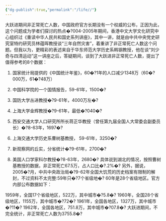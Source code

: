 ```yaml
---
{"dg-publish":true,"permalink":"/life//"}
---
```


大跃进期间非正常死亡人数，中国政府官方长期没有一个权威的公布，正因为此，这个问题成为学者们探讨的热点�?004-2005年期间，香港中文大学文化研究中心组织过《重读中华人民共和国史系列讲座》，其中一讲，就是由中共中央党史研究室特约研究员林蕴晖教授谈“三年自然灾害”，着重讲了非正常死亡人数这个问题。但我以为，更精彩的表述来自于华东师范大学历史系韩钢教授，他在谈“刘少奇与四清运动”这一讲座之后，答疑期间，谈到了大跃进非正常死亡人数，提出了值得参考的8个数据：

1. 国家统计局提供的《中国统计年鉴》，60�?1年的人口减少1348万（60�?000万，61�?48万）

2. 中国科学院的一个国情报告，59-61年，1500�?
3. 国防大学丛进教授�?9-61年，4000万左�?
4. 上海大学金辉教授�?9-61年，最低�?040�?
5. 西安交通大学人口研究所所长蒋正华教授（曾任第九届全国人大常委会副委员长）�?8-63年，1697�?
6. 上海交通大学历史系曹树基教授， 59-61年，3250�?
7. 新观察网的丘实，分省统计�?9-61年，2700�?
8. 美国人口学家科尔教授�?8-63年，2680�?
具体说到湖北的情况，按照曹树基教授的数据，非正常死亡67.5万，占人口比�?.2%�?
另外，据说，2005�?月，中共中央政治局�?9-62年全国大饥荒的历史档案有限制的解封，不过资料不太完整:59年只�?7个省级地�? 60年是28个省级地区。官方内部公布数据如下：

1959年，全国17个省级地区，522万，其中城市�?5.8�?
1960年，全国28个省级地区，1155万，其中城市�?72�?
1961年，全国各地区，1327万，其中城市�?11�?
1962年，全国各地区，751.8万，其中城市�?07.8�?
大跃进期间，不完全统计，非正常死亡人数为3755.8�?
